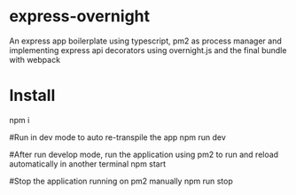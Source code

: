 # express-overnight
An express app boilerplate using typescript, pm2 as process manager and implementing express api decorators 
using overnight.js and the final bundle with webpack 


# Install
npm i

#Run in dev mode to auto re-transpile the app
npm run dev

#After run develop mode, run the application using pm2 to run and reload automatically in another terminal
npm start

#Stop the application running on pm2 manually
npm run stop

